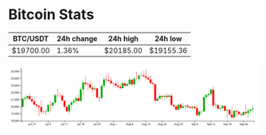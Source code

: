 # Bitcoin Stats

BTC/USDT|24h change|24h high|24h low|
|---|---|---|---|
|$19700.00|1.36%|$20185.00|$19155.36|

<img src="./chart.svg">
